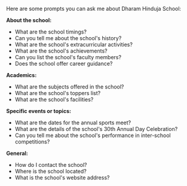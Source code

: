 Here are some prompts you can ask me about Dharam Hinduja School:

**About the school:**

* What are the school timings?
* Can you tell me about the school's history?
* What are the school's extracurricular activities?
* What are the school's achievements?
* Can you list the school's faculty members? 
* Does the school offer career guidance?

**Academics:**

* What are the subjects offered in the school?
* What are the school's toppers list?
* What are the school's facilities? 

**Specific events or topics:**

* What are the dates for the annual sports meet?
* What are the details of the school's 30th Annual Day Celebration?
* Can you tell me about the school's performance in inter-school competitions? 

**General:**

* How do I contact the school?
* Where is the school located?
* What is the school's website address?
